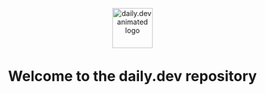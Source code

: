 
<a name="readme-top"></a>

<div align="center">

<img src="[assets/github-repo-logo.gif](https://avatars.githubusercontent.com/u/30760187?v=4)" alt="daily.dev animated logo" height="80">

<!-- <img src="assets/github-repo-logo.gif" alt="daily.dev animated logo" height="80"> -->

<br>

# Welcome to the daily.dev repository

</div>
